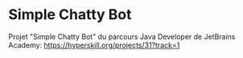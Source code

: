 # Simple Chatty Bot
Projet "Simple Chatty Bot" du parcours Java Developer de JetBrains Academy: https://hyperskill.org/projects/31?track=1
